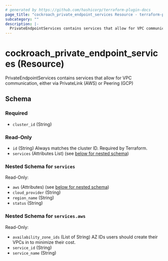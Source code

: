 ```yaml
---
# generated by https://github.com/hashicorp/terraform-plugin-docs
page_title: "cockroach_private_endpoint_services Resource - terraform-provider-cockroach"
subcategory: ""
description: |-
  PrivateEndpointServices contains services that allow for VPC communication, either via PrivateLink (AWS) or Peering (GCP)
---
```


# cockroach_private_endpoint_services (Resource)

PrivateEndpointServices contains services that allow for VPC communication, either via PrivateLink (AWS) or Peering (GCP)



<!-- schema generated by tfplugindocs -->
## Schema

### Required

- `cluster_id` (String)

### Read-Only

- `id` (String) Always matches the cluster ID. Required by Terraform.
- `services` (Attributes List) (see [below for nested schema](#nestedatt--services))

<a id="nestedatt--services"></a>
### Nested Schema for `services`

Read-Only:

- `aws` (Attributes) (see [below for nested schema](#nestedatt--services--aws))
- `cloud_provider` (String)
- `region_name` (String)
- `status` (String)

<a id="nestedatt--services--aws"></a>
### Nested Schema for `services.aws`

Read-Only:

- `availability_zone_ids` (List of String) AZ IDs users should create their VPCs in to minimize their cost.
- `service_id` (String)
- `service_name` (String)


